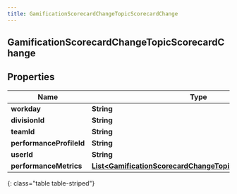 ```yaml
---
title: GamificationScorecardChangeTopicScorecardChange
---
```

## GamificationScorecardChangeTopicScorecardChange


## Properties

| Name | Type | Description | Notes |
| ------------ | ------------- | ------------- | ------------- |
| **workday** | <!----><!---->**String**<!----> |  |  [optional] |
| **divisionId** | <!----><!---->**String**<!----> |  |  [optional] |
| **teamId** | <!----><!---->**String**<!----> |  |  [optional] |
| **performanceProfileId** | <!----><!---->**String**<!----> |  |  [optional] |
| **userId** | <!----><!---->**String**<!----> |  |  [optional] |
| **performanceMetrics** | <!----><!---->[**List&lt;GamificationScorecardChangeTopicPerformanceMetric&gt;**](GamificationScorecardChangeTopicPerformanceMetric.html)<!----> |  |  [optional] |
{: class="table table-striped"}




